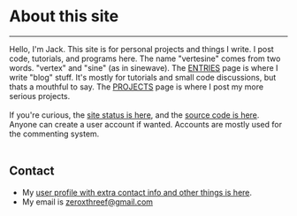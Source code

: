 # About this site
---
Hello, I'm Jack. This site is for personal projects and things I write. I post code, tutorials, and programs here. The name "vertesine" comes from two words. "vertex" and "sine" (as in sinewave). The [ENTRIES](/entries) page is where I write "blog" stuff. It's mostly for tutorials and small code discussions, but thats a mouthful to say. The [PROJECTS](/projects) page is where I post my more serious projects.
<br><br>
If you're curious, the [site status is here](/status), and the [source code is here](https://github.com/zeroxthreef/vertesine). Anyone can create a user account if wanted. Accounts are mostly used for the commenting system.
<br><br>
## Contact
* My [user profile with extra contact info and other things is here](/users/0x3f).
* My email is zeroxthreef@gmail.com
